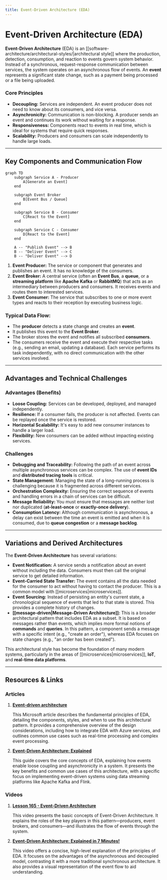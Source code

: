 ```yaml
---
title: Event-Driven Architecture (EDA)
---
```

# Event-Driven Architecture (EDA)

**Event-Driven Architecture** (EDA) is an [[software-architecture/architectural-styles/|architectural style]] where the production, detection, consumption, and reaction to events govern system behavior. Instead of a synchronous, request-response communication between services, the system operates on an asynchronous flow of events. An **event** represents a significant state change, such as a payment being processed or a file being uploaded.

### **Core Principles**

* **Decoupling:** Services are independent. An event producer does not need to know about its consumers, and vice versa.
* **Asynchronicity:** Communication is non-blocking. A producer sends an event and continues its work without waiting for a response.
* **Responsiveness:** Components react to events in real time, which is ideal for systems that require quick responses.
* **Scalability:** Producers and consumers can scale independently to handle large loads.

---

## Key Components and Communication Flow

```mermaid
graph TD
    subgraph Service A - Producer
        A[Generate an Event]
    end

    subgraph Event Broker
        B[Event Bus / Queue]
    end

    subgraph Service B - Consumer
        C[React to the Event]
    end

    subgraph Service C - Consumer
        D[React to the Event]
    end

    A -- "Publish Event" --> B
    B -- "Deliver Event" --> C
    B -- "Deliver Event" --> D
```

1.  **Event Producer:** The service or component that generates and publishes an event. It has no knowledge of the consumers.
2.  **Event Broker:** A central service (often an **Event Bus**, a **queue**, or a **streaming platform** like **Apache Kafka** or **RabbitMQ**) that acts as an intermediary between producers and consumers. It receives events and routes them to interested services.
3.  **Event Consumer:** The service that subscribes to one or more event types and reacts to their reception by executing business logic.

### **Typical Data Flow:**

- The **producer** detects a state change and creates an **event**. 
- It publishes this event to the **Event Broker**. 
- The broker stores the event and notifies all subscribed **consumers**. 
- The consumers receive the event and execute their respective tasks (e.g., sending an email, updating a database). Each service performs its task independently, with no direct communication with the other services involved.

---

## Advantages and Technical Challenges

### **Advantages (Benefits)**

* **Loose Coupling:** Services can be developed, deployed, and managed independently.
* **Resilience:** If a consumer fails, the producer is not affected. Events can be replayed once the service is restored.
* **Horizontal Scalability:** It's easy to add new consumer instances to handle a larger load.
* **Flexibility:** New consumers can be added without impacting existing services.

### **Challenges**

* **Debugging and Traceability:** Following the path of an event across multiple asynchronous services can be complex. The use of **event IDs** and **distributed tracing tools** is critical.
* **State Management:** Managing the state of a long-running process is challenging because it is fragmented across different services.
* **Orchestration Complexity:** Ensuring the correct sequence of events and handling errors in a chain of services can be difficult.
* **Message Reliability:** You must ensure that messages are neither lost nor duplicated (**at-least-once** or **exactly-once delivery**).
* **Consumption Latency:** Although communication is asynchronous, a delay can exist between the time an event is emitted and when it is consumed, due to **queue congestion** or a **message backlog**.

---

## Variations and Derived Architectures

The **Event-Driven Architecture** has several variations:

* **Event Notification:** A service sends a notification about an event without including the data. Consumers must then call the original service to get detailed information.
* **Event-Carried State Transfer:** The event contains all the data needed for the consumer to act without having to contact the producer. This is a common model with [[microservices|microservices]].
* **Event Sourcing:** Instead of persisting an entity's current state, a chronological sequence of events that led to that state is stored. This provides a complete history of changes.
* **[[message-driven|Message-Driven Architecture]]:** This is a broader architectural pattern that includes EDA as a subset. It is based on messages rather than events, which implies more formal notions of **commands** and **queries**. In this pattern, a component sends a message with a specific intent (e.g., "create an order"), whereas EDA focuses on state changes (e.g., "an order has been created").

This architectural style has become the foundation of many modern systems, particularly in the areas of [[microservices|microservices]], **IoT**, and **real-time data platforms**.

---

## **Resources & Links**

### **Articles**

1.  **[Event-driven architecture](https://learn.microsoft.com/en-us/azure/architecture/guide/architecture-styles/event-driven)**
    
    This Microsoft article describes the fundamental principles of EDA, detailing the components, styles, and when to use this architectural pattern. It provides a comprehensive overview of the design considerations, including how to integrate EDA with Azure services, and outlines common use cases such as real-time processing and complex event processing.

2.  **[Event-Driven Architecture: Explained](https://www.confluent.io/learn/event-driven-architecture/#kafka-flink-and-confluent-for-fully-managed-event-driven-architecture-at-scale)**
    
    This guide covers the core concepts of EDA, explaining how events enable loose coupling and asynchronicity in a system. It presents the key benefits and common use cases of this architecture, with a specific focus on implementing event-driven systems using data streaming platforms like Apache Kafka and Flink.

### **Videos**

1.  **[Lesson 165 - Event-Driven Architecture](https://www.youtube.com/watch?v=P0aUV4ixvBQ)**
    
    This video presents the basic concepts of Event-Driven Architecture. It explains the roles of the key players in this pattern—producers, event brokers, and consumers—and illustrates the flow of events through the system.

2.  **[Event-Driven Architecture: Explained in 7 Minutes!](https://www.youtube.com/watch?v=gOuAqRaDdHA)**
    
    This video offers a concise, high-level explanation of the principles of EDA. It focuses on the advantages of the asynchronous and decoupled model, contrasting it with a more traditional synchronous architecture. It also provides a visual representation of the event flow to aid understanding.